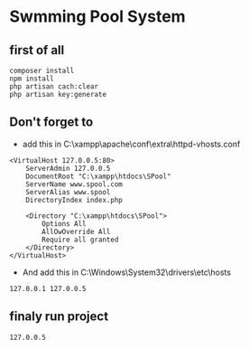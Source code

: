# Swmming Pool System
## first of all
```
composer install
npm install
php artisan cach:clear
php artisan key:generate
```
## Don't forget to 
- add this in C:\xampp\apache\conf\extra\httpd-vhosts.conf
```
<VirtualHost 127.0.0.5:80>
    ServerAdmin 127.0.0.5
    DocumentRoot "C:\xampp\htdocs\SPool"
    ServerName www.spool.com
    ServerAlias www.spool
    DirectoryIndex index.php

    <Directory "C:\xampp\htdocs\SPool">
        Options All
        AllOwOverride All
        Require all granted
    </Directory>
</VirtualHost>
```
- And add this in C:\Windows\System32\drivers\etc\hosts

```
127.0.0.1 127.0.0.5
```
## finaly run project

```
127.0.0.5
```

